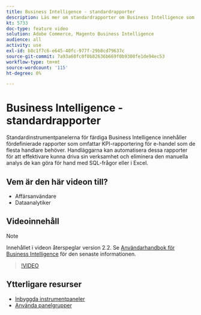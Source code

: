 ```yaml
---
title: Business Intelligence - standardrapporter
description: Läs mer om standardrapporter om Business Intelligence som finns färdiga.
kt: 5733
doc-type: feature video
solution: Adobe Commerce, Magento Business Intelligence
audience: all
activity: use
exl-id: b8c1f7c6-e645-40fc-977f-29b8cd79637c
source-git-commit: 7a93a60fc0f0b82636b669f0b9300fe1de94ec53
workflow-type: tm+mt
source-wordcount: '115'
ht-degree: 0%

---
```


# Business Intelligence - standardrapporter

Standardinstrumentpanelerna för färdiga Business Intelligence innehåller fördefinierade rapporter som omfattar KPI-rapportering för e-handel som de flesta handlare behöver. Handläggarna kan automatisera dessa rapporter för att effektivare kunna driva sin verksamhet och eliminera den manuella analys de kan göra för hand med SQL-frågor eller i Excel.

## Vem är den här videon till?

- Affärsanvändare
- Dataanalytiker

## Videoinnehåll

>[!NOTE]
>
>Innehållet i videon återspeglar version 2.2. Se [Användarhandbok för Business Intelligence](https://docs.magento.com/mbi/) för den senaste informationen.

>[!VIDEO](https://video.tv.adobe.com/v/35987?quality=12&learn=on)

## Ytterligare resurser

- [Inbyggda instrumentpaneler](https://docs.magento.com/mbi/data-user/dashboards/dashboards-pro.html)
- [Använda panelgrupper](https://docs.magento.com/mbi/data-user/dashboards/using-dashboard-groups.html)
